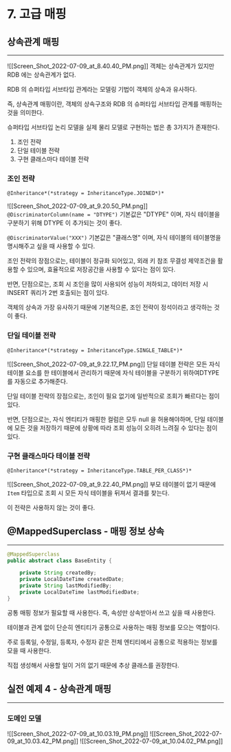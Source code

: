 # 7. 고급 매핑

## 상속관계 매핑

---

![[Screen_Shot_2022-07-09_at_8.40.40_PM.png]]
객체는 상속관계가 있지만 RDB 에는 상속관계가 없다.

RDB 의 슈퍼타입 서브타입 관계라는 모델링 기법이 객체의 상속과 유사하다.

즉, 상속관계 매핑이란, 객체의 상속구조와 RDB 의 슈퍼타입 서브타입 관계를 매핑하는 것을 의미한다.

슈퍼타입 서브타입 논리 모델을 실제 물리 모델로 구현하는 법은 총 3가지가 존재한다.

1. 조인 전략
2. 단일 테이블 전략
3. 구현 클래스마다 테이블 전략

### 조인 전략

`@Inheritance*(*strategy = InheritanceType.JOINED*)*`

![[Screen_Shot_2022-07-09_at_9.20.50_PM.png]]
`@DiscriminatorColumn(name = "DTYPE")` 기본값은 "DTYPE" 이며, 자식 테이블을 구분하기 위해 DTYPE 이 추가되는 것이 좋다.

`@DiscriminatorValue("XXX")` 기본값은 "클래스명" 이며, 자식 테이블의 테이블명을 명시해주고 싶을 때 사용할 수 있다.

조인 전략의 장점으로는, 테이블이 정규화 되어있고, 외래 키 참조 무결성 제약조건을 활용할 수 있으며, 효율적으로 저장공간을 사용할 수 있다는 점이 있다.

반면, 단점으로는, 조회 시 조인을 많이 사용되어 성능이 저하되고, 데이터 저장 시 INSERT 쿼리가 2번 호출되는 점이 있다.

객체의 상속과 가장 유사하기 때문에 기본적으론, 조인 전략이 정석이라고 생각하는 것이 좋다.

### 단일 테이블 전략

`@Inheritance*(*strategy = InheritanceType.SINGLE_TABLE*)*`

![[Screen_Shot_2022-07-09_at_9.22.17_PM.png]]
단일 테이블 전략은 모든 자식 테이블 요소를 한 테이블에서 관리하기 때문에 자식 테이블을 구분하기 위하여DTYPE 를 자동으로 추가해준다.

단일 테이블 전략의 장점으로는, 조인이 필요 없기에 일반적으로 조회가 빠르다는 점이 있다.

반면, 단점으로는, 자식 엔티티가 매핑한 컬럼은 모두 null 을 허용해야하며, 단일 테이블에 모든 것을 저장하기 때문에 상황에 따라 조회 성능이 오히려 느려질 수 있다는 점이 있다.

### 구현 클래스마다 테이블 전략

`@Inheritance*(*strategy = InheritanceType.TABLE_PER_CLASS*)*`

![[Screen_Shot_2022-07-09_at_9.22.40_PM.png]]
부모 테이블이 없기 때문에 `Item` 타입으로 조회 시 모든 자식 테이블을 뒤져서 결과를 찾는다.

이 전략은 사용하지 않는 것이 좋다.

## @MappedSuperclass - 매핑 정보 상속

---

```java
@MappedSuperclass
public abstract class BaseEntity {

    private String createdBy;
    private LocalDateTime createdDate;
    private String lastModifiedBy;
    private LocalDateTime lastModifiedDate;
}
```

공통 매핑 정보가 필요할 때 사용한다. 즉, 속성만 상속받아서 쓰고 싶을 때 사용한다.

테이블과 관계 없이 단순히 엔티티가 공통으로 사용하는 매핑 정보를 모으는 역할이다.

주로 등록일, 수정일, 등록자, 수정자 같은 전체 엔티티에서 공통으로 적용하는 정보를 모을 때 사용한다.

직접 생성해서 사용할 일이 거의 없기 때문에 추상 클래스를 권장한다.

## 실전 예제 4 - 상속관계 매핑

---

### 도메인 모델

![[Screen_Shot_2022-07-09_at_10.03.19_PM.png]]
![[Screen_Shot_2022-07-09_at_10.03.42_PM.png]]
![[Screen_Shot_2022-07-09_at_10.04.02_PM.png]]